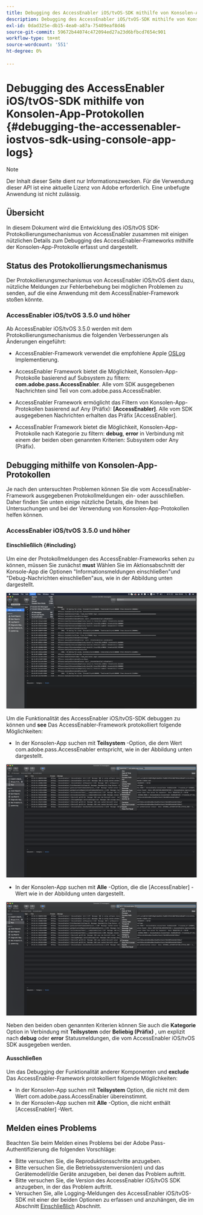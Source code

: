 ```yaml
---
title: Debugging des AccessEnabler iOS/tvOS-SDK mithilfe von Konsolen-App-Protokollen
description: Debugging des AccessEnabler iOS/tvOS-SDK mithilfe von Konsolen-App-Protokollen
exl-id: 0dad325e-db15-4ea0-a87a-75409eaf8d46
source-git-commit: 59672b44074c472094ed27a23d6bfbcd7654c901
workflow-type: tm+mt
source-wordcount: '551'
ht-degree: 0%

---
```


# Debugging des AccessEnabler iOS/tvOS-SDK mithilfe von Konsolen-App-Protokollen {#debugging-the-accessenabler-iostvos-sdk-using-console-app-logs}

>[!NOTE]
>
>Der Inhalt dieser Seite dient nur Informationszwecken. Für die Verwendung dieser API ist eine aktuelle Lizenz von Adobe erforderlich. Eine unbefugte Anwendung ist nicht zulässig.


## Übersicht

In diesem Dokument wird die Entwicklung des iOS/tvOS SDK-Protokollierungsmechanismus von AccessEnabler zusammen mit einigen nützlichen Details zum Debugging des AccessEnabler-Frameworks mithilfe der Konsolen-App-Protokolle erfasst und dargestellt.

## Status des Protokollierungsmechanismus

Der Protokollierungsmechanismus von AccessEnabler iOS/tvOS dient dazu, nützliche Meldungen zur Fehlerbehebung bei möglichen Problemen zu senden, auf die eine Anwendung mit dem AccessEnabler-Framework stoßen könnte.

### AccessEnabler iOS/tvOS 3.5.0 und höher

Ab AccessEnabler iOS/tvOS 3.5.0 werden mit dem Protokollierungsmechanismus die folgenden Verbesserungen als Änderungen eingeführt:

* AccessEnabler-Framework verwendet die empfohlene Apple [OSLog](https://developer.apple.com/documentation/os/oslog) Implementierung.

* AccessEnabler Framework bietet die Möglichkeit, Konsolen-App-Protokolle basierend auf Subsystem zu filtern: **com.adobe.pass.AccessEnabler**. Alle vom SDK ausgegebenen Nachrichten sind Teil von com.adobe.pass.AccessEnabler.

* AccessEnabler Framework ermöglicht das Filtern von Konsolen-App-Protokollen basierend auf Any (Präfix): **[AccessEnabler]**. Alle vom SDK ausgegebenen Nachrichten erhalten das Präfix [AccessEnabler].

* AccessEnabler Framework bietet die Möglichkeit, Konsolen-App-Protokolle nach Kategorie zu filtern: **debug**, **error** in Verbindung mit einem der beiden oben genannten Kriterien: Subsystem oder Any (Präfix).

## Debugging mithilfe von Konsolen-App-Protokollen

Je nach den untersuchten Problemen können Sie die vom AccessEnabler-Framework ausgegebenen Protokollmeldungen ein- oder ausschließen. Daher finden Sie unten einige nützliche Details, die Ihnen bei Untersuchungen und bei der Verwendung von Konsolen-App-Protokollen helfen können.


### AccessEnabler iOS/tvOS 3.5.0 und höher

#### Einschließlich {#including}

Um eine der Protokollmeldungen des AccessEnabler-Frameworks sehen zu können, müssen Sie zunächst **must** Wählen Sie im Aktionsabschnitt der Konsole-App die Optionen &quot;Informationsmeldungen einschließen&quot;und &quot;Debug-Nachrichten einschließen&quot;aus, wie in der Abbildung unten dargestellt.

![](assets/include-info-debug-msg.png)


Um die Funktionalität des AccessEnabler iOS/tvOS-SDK debuggen zu können und **see** Das AccessEnabler-Framework protokolliert folgende Möglichkeiten:

* In der Konsolen-App suchen mit **Teilsystem** -Option, die dem Wert com.adobe.pass.AccessEnabler entspricht, wie in der Abbildung unten dargestellt.

![](assets/subsys-console-app.png)

* In der Konsolen-App suchen mit **Alle** -Option, die die
  [AccessEnabler] -Wert wie in der Abbildung unten dargestellt.

![](assets/any-optn-console-app.png)

Neben den beiden oben genannten Kriterien können Sie auch die **Kategorie** Option in Verbindung mit **Teilsystem** oder **Beliebig (Präfix)** , um explizit nach **debug** oder **error** Statusmeldungen, die vom AccessEnabler iOS/tvOS SDK ausgegeben werden.

#### Ausschließen

Um das Debugging der Funktionalität anderer Komponenten und **exclude** Das AccessEnabler-Framework protokolliert folgende Möglichkeiten:

* In der Konsolen-App suchen mit **Teilsystem** Option, die nicht mit dem Wert com.adobe.pass.AccessEnabler übereinstimmt.
* In der Konsolen-App suchen mit **Alle** -Option, die nicht enthält [AccessEnabler] -Wert.

## Melden eines Problems

Beachten Sie beim Melden eines Problems bei der Adobe Pass-Authentifizierung die folgenden Vorschläge:

* Bitte versuchen Sie, die Reproduktionsschritte anzugeben.
* Bitte versuchen Sie, die Betriebssystemversion(en) und das Gerätemodell/die Geräte anzugeben, bei denen das Problem auftritt.
* Bitte versuchen Sie, die Version des AccessEnabler iOS/tvOS SDK anzugeben, in der das Problem auftritt.
* Versuchen Sie, alle Logging-Meldungen des AccessEnabler iOS/tvOS-SDK mit einer der beiden Optionen zu erfassen und anzuhängen, die im Abschnitt [Einschließlich](#including) Abschnitt.
